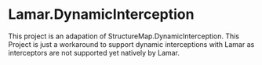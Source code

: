 # Lamar.DynamicInterception
This project is an adapation of StructureMap.DynamicInterception.
This Project is just a workaround to support dynamic interceptions with Lamar as interceptors are not supported yet natively by Lamar.
